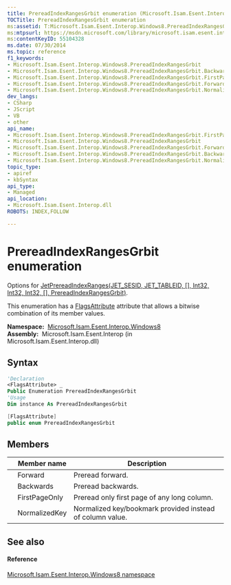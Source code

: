 ```yaml
---
title: PrereadIndexRangesGrbit enumeration (Microsoft.Isam.Esent.Interop.Windows8)
TOCTitle: PrereadIndexRangesGrbit enumeration
ms:assetid: T:Microsoft.Isam.Esent.Interop.Windows8.PrereadIndexRangesGrbit
ms:mtpsurl: https://msdn.microsoft.com/library/microsoft.isam.esent.interop.windows8.prereadindexrangesgrbit(v=EXCHG.10)
ms:contentKeyID: 55104328
ms.date: 07/30/2014
ms.topic: reference
f1_keywords:
- Microsoft.Isam.Esent.Interop.Windows8.PrereadIndexRangesGrbit
- Microsoft.Isam.Esent.Interop.Windows8.PrereadIndexRangesGrbit.Backwards
- Microsoft.Isam.Esent.Interop.Windows8.PrereadIndexRangesGrbit.FirstPageOnly
- Microsoft.Isam.Esent.Interop.Windows8.PrereadIndexRangesGrbit.Forward
- Microsoft.Isam.Esent.Interop.Windows8.PrereadIndexRangesGrbit.NormalizedKey
dev_langs:
- CSharp
- JScript
- VB
- other
api_name: 
- Microsoft.Isam.Esent.Interop.Windows8.PrereadIndexRangesGrbit.FirstPageOnly
- Microsoft.Isam.Esent.Interop.Windows8.PrereadIndexRangesGrbit
- Microsoft.Isam.Esent.Interop.Windows8.PrereadIndexRangesGrbit.Forward
- Microsoft.Isam.Esent.Interop.Windows8.PrereadIndexRangesGrbit.Backwards
- Microsoft.Isam.Esent.Interop.Windows8.PrereadIndexRangesGrbit.NormalizedKey
topic_type: 
- apiref
- kbSyntax
api_type: 
- Managed
api_location: 
- Microsoft.Isam.Esent.Interop.dll
ROBOTS: INDEX,FOLLOW

---
```


# PrereadIndexRangesGrbit enumeration

Options for [JetPrereadIndexRanges(JET_SESID, JET_TABLEID, \[\], Int32, Int32, Int32, \[\], PrereadIndexRangesGrbit)](./windows8api.jetprereadindexranges-method.md).

This enumeration has a [FlagsAttribute](/dotnet/api/system.flagsattribute) attribute that allows a bitwise combination of its member values.

**Namespace:**  [Microsoft.Isam.Esent.Interop.Windows8](./microsoft.isam.esent.interop.windows8-namespace.md)  
**Assembly:**  Microsoft.Isam.Esent.Interop (in Microsoft.Isam.Esent.Interop.dll)

## Syntax

``` vb
'Declaration
<FlagsAttribute> _
Public Enumeration PrereadIndexRangesGrbit
'Usage
Dim instance As PrereadIndexRangesGrbit
```

``` csharp
[FlagsAttribute]
public enum PrereadIndexRangesGrbit
```

## Members

<table>
<thead>
<tr class="header">
<th></th>
<th>Member name</th>
<th>Description</th>
</tr>
</thead>
<tbody>
<tr class="odd">
<td></td>
<td>Forward</td>
<td>Preread forward.</td>
</tr>
<tr class="even">
<td></td>
<td>Backwards</td>
<td>Preread backwards.</td>
</tr>
<tr class="odd">
<td></td>
<td>FirstPageOnly</td>
<td>Preread only first page of any long column.</td>
</tr>
<tr class="even">
<td></td>
<td>NormalizedKey</td>
<td>Normalized key/bookmark provided instead of column value.</td>
</tr>
</tbody>
</table>


## See also

#### Reference

[Microsoft.Isam.Esent.Interop.Windows8 namespace](./microsoft.isam.esent.interop.windows8-namespace.md)
